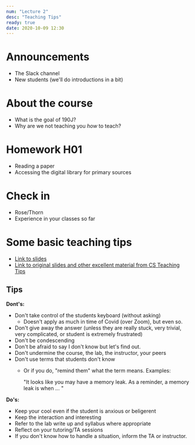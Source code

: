 ```yaml
---
num: "Lecture 2"
desc: "Teaching Tips"
ready: true
date: 2020-10-09 12:30
---
```


# Announcements

* The Slack channel
* New students (we'll do introductions in a bit)

# About the course

* What is the goal of 190J?
* Why are we not teaching you *how* to teach?

# Homework H01

* Reading a paper
* Accessing the digital library for primary sources

# Check in

* Rose/Thorn
* Experience in your classes so far

# Some basic teaching tips

* [Link to slides](https://docs.google.com/presentation/d/174MFcJV36IvCcjR5tB3TJEPJp6RWzbqitWmOcUVIF_Q/edit?usp=sharing)
* [Link to original slides and other excellent material from CS Teaching Tips](http://csteachingtips.org/)

## Tips

**Dont's:**

* Don't take control of the students keyboard (without asking)
  - Doesn't apply as much in time of Covid (over Zoom), but even so.
* Don't give away the answer (unless they are really stuck, very trivial, very complicated, or student is extremely frustrated)
* Don't be condescending
* Don't be afraid to say I don't know but let's find out.
* Don't undermine the course, the lab, the instructor, your peers
* Don't use terms that students don't know
  - Or if you do, "remind them" what the term means.  Examples:

    "It looks like you may have a memory leak.  As a reminder,
     a memory leak is when ... "


**Do's:**

* Keep your cool even if the student is anxious or beligerent
* Keep the interaction and interesting
* Refer to the lab write up and syllabus where appropriate 
* Reflect on your tutoring/TA sessions
* If you don't know how to handle a situation, inform the TA or instructor.


